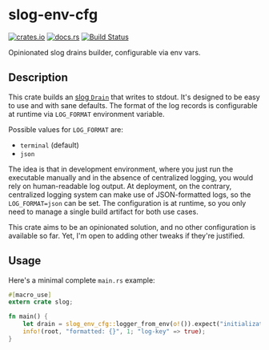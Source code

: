 # slog-env-cfg

[![crates.io](https://img.shields.io/crates/v/slog-env-cfg.svg)](https://crates.io/crates/slog-env-cfg)
[![docs.rs](https://docs.rs/slog-env-cfg/badge.svg)](https://docs.rs/slog-env-cfg)
[![Build Status](https://travis-ci.org/MOZGIII/slog-env-cfg.svg?branch=master)](https://travis-ci.org/MOZGIII/slog-env-cfg)

Opinionated slog drains builder, configurable via env vars.

## Description

This crate builds an [slog `Drain`](https://docs.rs/slog/2/slog/trait.Drain.html) that writes to stdout. It's designed to be easy to use and with sane defaults. The format of the log records is configurable at runtime via `LOG_FORMAT` environment variable.

Possible values for `LOG_FORMAT` are:

- `terminal` (default)
- `json`

The idea is that in development environment, where you just run the executable manually and in the absence of centralized logging,
you would rely on human-readable log output. At deployment, on the contrary, centralized logging system can make use of JSON-formatted
logs, so the `LOG_FORMAT=json` can be set. The configuration is at runtime, so you only need to manage a single build artifact for both
use cases.

This crate aims to be an opinionated solution, and no other configuration is available so far.
Yet, I'm open to adding other tweaks if they're justified.

## Usage

Here's a minimal complete `main.rs` example:

```rust
#[macro_use]
extern crate slog;

fn main() {
    let drain = slog_env_cfg::logger_from_env(o!()).expect("initialization error");
    info!(root, "formatted: {}", 1; "log-key" => true);
}
```

